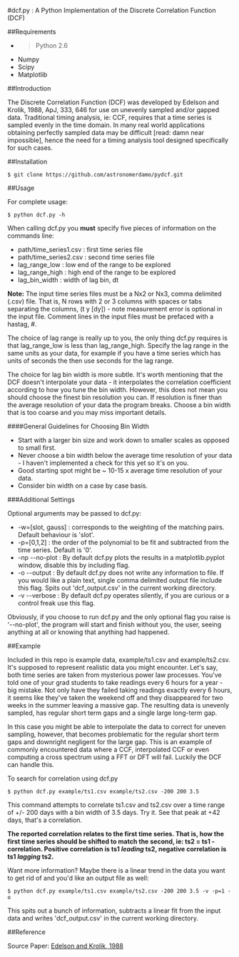 #dcf.py : A Python Implementation of the Discrete Correlation Function (DCF)

##Requirements

* >Python 2.6
* Numpy
* Scipy
* Matplotlib

##Introduction

The Discrete Correlation Function (DCF) was developed by Edelson and Krolik, 1988, ApJ, 333, 646 for use on unevenly sampled and/or gapped data. Traditional timing analysis, ie: CCF, requires that a time series is sampled evenly in the time domain. In many real world applications obtaining perfectly sampled data may be difficult [read: damn near impossible], hence the need for a timing analysis tool designed specifically for such cases.

##Installation

`
$ git clone https://github.com/astronomerdamo/pydcf.git
`

##Usage

For complete usage:

`
$ python dcf.py -h
`

When calling dcf.py you **must** specify five pieces of information on the commands line:

* path/time_series1.csv : first time series file
* path/time_series2.csv : second time series file
* lag_range_low : low end of the range to be explored
* lag_range_high : high end of the range to be explored
* lag_bin_width : width of lag bin, dt

**Note:** The input time series files must be a Nx2 or Nx3, comma delimited (.csv) file. That is, N rows with 2 or 3 columns with spaces or tabs separating the columns, (t y [dy]) - note measurement error is optional in the input file. Comment lines in the input files must be prefaced with a hastag, #.

The choice of lag range is really up to you, the only thing dcf.py requires is that lag_range_low is less than lag_range_high. Specify the lag range in the same units as your data, for example if you have a time series which has units of seconds the then use seconds for the lag range.

The choice for lag bin width is more subtle. It's worth mentioning that the DCF doesn't interpolate your data - it interpolates the correlation coefficient according to how you tune the bin width. However, this does not mean you should choose the finest bin resolution you can. If resolution is finer than the average resolution of your data the program breaks. Choose a bin width that is too coarse and you may miss important details.

####General Guidelines for Choosing Bin Width

* Start with a larger bin size and work down to smaller scales as opposed to small first.
* Never choose a bin width below the average time resolution of your data - I haven't implemented a check for this yet so it's on you.
* Good starting spot might be ~ 10-15 x average time resolution of your data.
* Consider bin width on a case by case basis.

###Additional Settings

Optional arguments may be passed to dcf.py:

* -w=[slot, gauss] : corresponds to the weighting of the matching pairs. Default behaviour is 'slot'.
* -p=[0,1,2] : the order of the polynomial to be fit and subtracted from the time series. Default is '0'.
* -np --no-plot : By default dcf.py plots the results in a matplotlib.pyplot window, disable this by including flag.
* -o --output : By default dcf.py does not write any information to file. If you would like a plain text, single comma delimited output file include this flag. Spits out 'dcf_output.csv' in the current working directory.
* -v --verbose : By default dcf.py operates silently, if you are curious or a control freak use this flag.

Obviously, if you choose to run dcf.py and the only optional flag you raise is '--no-plot', the program will start and finish without you, the user, seeing anything at all or knowing that anything had happened.

##Example

Included in this repo is example data, example/ts1.csv and example/ts2.csv. It's supposed to represent realistic data you might encounter. Let's say, both time series are taken from mysterious power law processes. You've told one of your grad students to take readings every 6 hours for a year - big mistake. Not only have they failed taking readings exactly every 6 hours, it seems like they've taken the weekend off and they disappeared for two weeks in the summer leaving a massive gap. The resulting data is unevenly sampled, has regular short term gaps and a single large long-term gap.

In this case you might be able to interpolate the data to correct for uneven sampling, however, that becomes problematic for the regular short term gaps and downright negligent for the large gap. This is an example of commonly encountered data where a CCF, interpolated CCF or even computing a cross spectrum using a FFT or DFT will fail. Luckily the DCF can handle this.

To search for correlation using dcf.py

`
$ python dcf.py example/ts1.csv example/ts2.csv -200 200 3.5
`

This command attempts to correlate ts1.csv and ts2.csv over a time range of +/- 200 days with a bin width of 3.5 days. Try it. See that peak at +42 days, that's a correlation.

**The reported correlation relates to the first time series. That is, how the first time series should be shifted to match the second, ie: ts2 = ts1 - correlation. Positive correlation is ts1 *leading* ts2, negative correlation is ts1 *lagging* ts2.**

Want more information? Maybe there is a linear trend in the data you want to get rid of and you'd like an output file as well:

`
$ python dcf.py example/ts1.csv example/ts2.csv -200 200 3.5 -v -p=1 -o
`

This spits out a bunch of information, subtracts a linear fit from the input data and writes 'dcf_output.csv' in the current working directory.

##Reference

Source Paper: [Edelson and Krolik, 1988](http://articles.adsabs.harvard.edu/full/1988ApJ...333..646E)
